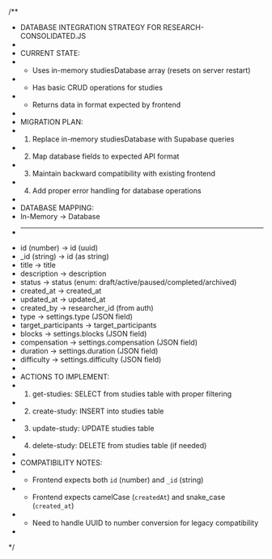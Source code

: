 /**
 * DATABASE INTEGRATION STRATEGY FOR RESEARCH-CONSOLIDATED.JS
 * 
 * CURRENT STATE:
 * - Uses in-memory studiesDatabase array (resets on server restart)
 * - Has basic CRUD operations for studies
 * - Returns data in format expected by frontend
 * 
 * MIGRATION PLAN:
 * 1. Replace in-memory studiesDatabase with Supabase queries
 * 2. Map database fields to expected API format
 * 3. Maintain backward compatibility with existing frontend
 * 4. Add proper error handling for database operations
 * 
 * DATABASE MAPPING:
 * In-Memory → Database
 * ---------------------
 * id (number) → id (uuid)
 * _id (string) → id (as string)
 * title → title
 * description → description
 * status → status (enum: draft/active/paused/completed/archived)
 * created_at → created_at
 * updated_at → updated_at
 * created_by → researcher_id (from auth)
 * type → settings.type (JSON field)
 * target_participants → target_participants
 * blocks → settings.blocks (JSON field)
 * compensation → settings.compensation (JSON field)
 * duration → settings.duration (JSON field)
 * difficulty → settings.difficulty (JSON field)
 * 
 * ACTIONS TO IMPLEMENT:
 * 1. get-studies: SELECT from studies table with proper filtering
 * 2. create-study: INSERT into studies table
 * 3. update-study: UPDATE studies table
 * 4. delete-study: DELETE from studies table (if needed)
 * 
 * COMPATIBILITY NOTES:
 * - Frontend expects both `id` (number) and `_id` (string)
 * - Frontend expects camelCase (`createdAt`) and snake_case (`created_at`)
 * - Need to handle UUID to number conversion for legacy compatibility
 * 
 */

